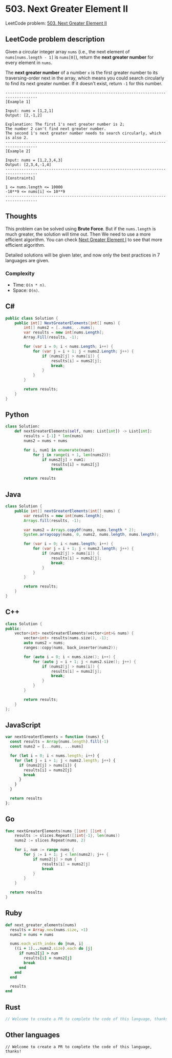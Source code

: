 # 503. Next Greater Element II
LeetCode problem: [503. Next Greater Element II](https://leetcode.com/problems/next-greater-element-ii/)

## LeetCode problem description
Given a circular integer array `nums` (i.e., the next element of `nums[nums.length - 1]` is `nums[0]`), return the **next greater number** for every element in `nums`.

The **next greater number** of a number `x` is the first greater number to its traversing-order next in the array, which means you could search circularly to find its next greater number. If it doesn't exist, return `-1` for this number.
```
------------------------------------------------------------------------------------
[Example 1]

Input: nums = [1,2,1]
Output: [2,-1,2]

Explanation: The first 1's next greater number is 2; 
The number 2 can't find next greater number. 
The second 1's next greater number needs to search circularly, which is also 2.
------------------------------------------------------------------------------------
[Example 2]

Input: nums = [1,2,3,4,3]
Output: [2,3,4,-1,4]
------------------------------------------------------------------------------------
[Constraints]

1 <= nums.length <= 10000
-10**9 <= nums[i] <= 10**9
------------------------------------------------------------------------------------
```

## Thoughts
This problem can be solved using **Brute Force**. But if the `nums.length` is much greater, the solution will time out.
Then We need to use a more efficient algorithm.
You can check [Next Greater Element I](./0496-next-greater-element-i.md) to see that more efficient algorithm.

Detailed solutions will be given later, and now only the best practices in 7 languages are given.

### Complexity
* Time: `O(n * n)`.
* Space: `O(n)`.

## C#
```c#
public class Solution {
    public int[] NextGreaterElements(int[] nums) {
        int[] nums2 = [..nums, ..nums];
        var results = new int[nums.Length];
        Array.Fill(results, -1);

        for (var i = 0; i < nums.Length; i++) {
            for (var j = i + 1; j < nums2.Length; j++) {
                if (nums2[j] > nums[i]) {
                    results[i] = nums2[j];
                    break;
                }
            }
        }

        return results;
    }
}
```

## Python
```python
class Solution:
    def nextGreaterElements(self, nums: List[int]) -> List[int]:
        results = [-1] * len(nums)
        nums2 = nums + nums

        for i, num1 in enumerate(nums):
            for j in range(i + 1, len(nums2)):
                if nums2[j] > num1:
                    results[i] = nums2[j]
                    break

        return results
```

## Java
```java
class Solution {
    public int[] nextGreaterElements(int[] nums) {
        var results = new int[nums.length];
        Arrays.fill(results, -1);

        var nums2 = Arrays.copyOf(nums, nums.length * 2);
        System.arraycopy(nums, 0, nums2, nums.length, nums.length);

        for (var i = 0; i < nums.length; i++) {
            for (var j = i + 1; j < nums2.length; j++) {
                if (nums2[j] > nums[i]) {
                    results[i] = nums2[j];
                    break;
                }
            }
        }

        return results;
    }
}
```

## C++
```cpp
class Solution {
public:
    vector<int> nextGreaterElements(vector<int>& nums) {
        vector<int> results(nums.size(), -1);
        auto nums2 = nums;
        ranges::copy(nums, back_inserter(nums2));

        for (auto i = 0; i < nums.size(); i++) {
            for (auto j = i + 1; j < nums2.size(); j++) {
                if (nums2[j] > nums[i]) {
                    results[i] = nums2[j];
                    break;
                }
            }
        }

        return results;
    }
};
```

## JavaScript
```javascript
var nextGreaterElements = function (nums) {
  const results = Array(nums.length).fill(-1)
  const nums2 = [...nums, ...nums]

  for (let i = 0; i < nums.length; i++) {
    for (let j = i + 1; j < nums2.length; j++) {
      if (nums2[j] > nums[i]) {
        results[i] = nums2[j]
        break
      }
    }
  }

  return results
};
```

## Go
```go
func nextGreaterElements(nums []int) []int {
    results := slices.Repeat([]int{-1}, len(nums))
    nums2 := slices.Repeat(nums, 2)

    for i, num := range nums {
        for j := i + 1; j < len(nums2); j++ {
            if nums2[j] > num {
                results[i] = nums2[j]
                break
            }
        }
    }

  return results
}
```

## Ruby
```ruby
def next_greater_elements(nums)
  results = Array.new(nums.size, -1)
  nums2 = nums + nums

  nums.each_with_index do |num, i|
    ((i + 1)...nums2.size).each do |j|
      if nums2[j] > num
        results[i] = nums2[j]
        break
      end
    end
  end

  results
end
```

## Rust
```rust
// Welcome to create a PR to complete the code of this language, thanks!
```

## Other languages
```
// Welcome to create a PR to complete the code of this language, thanks!
```
